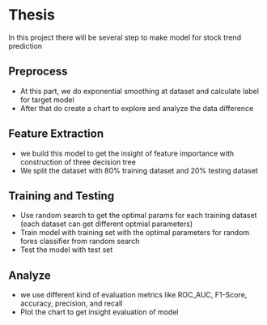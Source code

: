 # Thesis

In this project there will be several step to make model for stock trend prediction 

## Preprocess

- At this part, we do exponential smoothing at dataset and calculate label for target model
- After that do create a chart to explore and analyze the data difference

## Feature Extraction

- we build this model to get the insight of feature importance with construction of three decision tree
- We split the dataset with 80% training dataset and 20% testing dataset

## Training and Testing

- Use random search to get the optimal params for each training dataset (each dataset can get different optmial parameters)
- Train model with training set with the optimal parameters for random fores classifier from random search
- Test the model with test set

## Analyze 

- we use different kind of evaluation metrics like ROC_AUC, F1-Score, accuracy, precision, and recall
- Plot the chart to get insight evaluation of model

